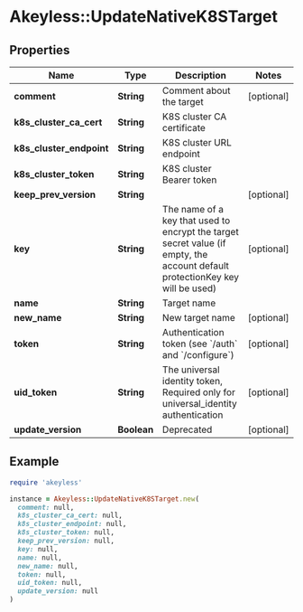 # Akeyless::UpdateNativeK8STarget

## Properties

| Name | Type | Description | Notes |
| ---- | ---- | ----------- | ----- |
| **comment** | **String** | Comment about the target | [optional] |
| **k8s_cluster_ca_cert** | **String** | K8S cluster CA certificate |  |
| **k8s_cluster_endpoint** | **String** | K8S cluster URL endpoint |  |
| **k8s_cluster_token** | **String** | K8S cluster Bearer token |  |
| **keep_prev_version** | **String** |  | [optional] |
| **key** | **String** | The name of a key that used to encrypt the target secret value (if empty, the account default protectionKey key will be used) | [optional] |
| **name** | **String** | Target name |  |
| **new_name** | **String** | New target name | [optional] |
| **token** | **String** | Authentication token (see &#x60;/auth&#x60; and &#x60;/configure&#x60;) | [optional] |
| **uid_token** | **String** | The universal identity token, Required only for universal_identity authentication | [optional] |
| **update_version** | **Boolean** | Deprecated | [optional] |

## Example

```ruby
require 'akeyless'

instance = Akeyless::UpdateNativeK8STarget.new(
  comment: null,
  k8s_cluster_ca_cert: null,
  k8s_cluster_endpoint: null,
  k8s_cluster_token: null,
  keep_prev_version: null,
  key: null,
  name: null,
  new_name: null,
  token: null,
  uid_token: null,
  update_version: null
)
```


